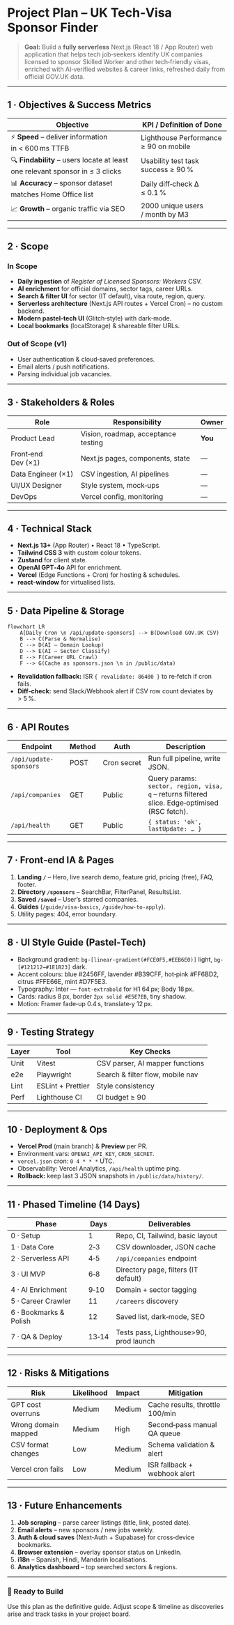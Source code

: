# Project Plan – UK Tech‑Visa Sponsor Finder

> **Goal:** Build a **fully serverless** Next.js (React 18 / App Router) web application that helps tech job‑seekers identify UK companies licensed to sponsor Skilled Worker and other tech‑friendly visas, enriched with AI‑verified websites & career links, refreshed daily from official GOV.UK data.

---

## 1 · Objectives & Success Metrics

| Objective                                                                     | KPI / Definition of Done              |
| ----------------------------------------------------------------------------- | ------------------------------------- |
| ⚡ **Speed** – deliver information in < 600 ms TTFB                           | Lighthouse Performance ≥ 90 on mobile |
| 🔍 **Findability** – users locate at least one relevant sponsor in ≤ 3 clicks | Usability test task success ≥ 90 %    |
| 📊 **Accuracy** – sponsor dataset matches Home Office list                    | Daily diff‑check Δ ≤ 0.1 %            |
| 📈 **Growth** – organic traffic via SEO                                       | 2000 unique users / month by M3       |

---

## 2 · Scope

### In Scope

- **Daily ingestion** of _Register of Licensed Sponsors: Workers_ CSV.
- **AI enrichment** for official domains, sector tags, career URLs.
- **Search & filter UI** for sector (IT default), visa route, region, query.
- **Serverless architecture** (Next.js API routes + Vercel Cron) – no custom backend.
- **Modern pastel‑tech UI** (Glitch‑style) with dark‑mode.
- **Local bookmarks** (localStorage) & shareable filter URLs.

### Out of Scope (v1)

- User authentication & cloud‑saved preferences.
- Email alerts / push notifications.
- Parsing individual job vacancies.

---

## 3 · Stakeholders & Roles

| Role               | Responsibility                      | Owner   |
| ------------------ | ----------------------------------- | ------- |
| Product Lead       | Vision, roadmap, acceptance testing | **You** |
| Front‑end Dev (×1) | Next.js pages, components, state    | —       |
| Data Engineer (×1) | CSV ingestion, AI pipelines         | —       |
| UI/UX Designer     | Style system, mock‑ups              | —       |
| DevOps             | Vercel config, monitoring           | —       |

---

## 4 · Technical Stack

- **Next.js 13+** (App Router) • React 18 • TypeScript.
- **Tailwind CSS 3** with custom colour tokens.
- **Zustand** for client state.
- **OpenAI GPT‑4o** API for enrichment.
- **Vercel** (Edge Functions + Cron) for hosting & schedules.
- **react‑window** for virtualised lists.

---

## 5 · Data Pipeline & Storage

```mermaid
flowchart LR
    A[Daily Cron \n /api/update-sponsors] --> B(Download GOV.UK CSV)
    B --> C(Parse & Normalise)
    C --> D(AI – Domain Lookup)
    D --> E(AI – Sector Classify)
    E --> F(Career URL Crawl)
    F --> G(Cache as sponsors.json \n in /public/data)
```

- **Revalidation fallback:** ISR `{ revalidate: 86400 }` to re‑fetch if cron fails.
- **Diff‑check:** send Slack/Webhook alert if CSV row count deviates by > 5 %.

---

## 6 · API Routes

| Endpoint               | Method | Auth        | Description                                                                                   |
| ---------------------- | ------ | ----------- | --------------------------------------------------------------------------------------------- |
| `/api/update-sponsors` | POST   | Cron secret | Run full pipeline, write JSON.                                                                |
| `/api/companies`       | GET    | Public      | Query params: `sector, region, visa, q` – returns filtered slice. Edge‑optimised (RSC fetch). |
| `/api/health`          | GET    | Public      | `{ status: 'ok', lastUpdate: … }`                                                             |

---

## 7 · Front‑end IA & Pages

1. **Landing `/`** – Hero, live search demo, feature grid, pricing (free), FAQ, footer.
2. **Directory `/sponsors`** – SearchBar, FilterPanel, ResultsList.
3. **Saved `/saved`** – User’s starred companies.
4. **Guides** (`/guide/visa-basics`, `/guide/how-to-apply`).
5. Utility pages: 404, error boundary.

---

## 8 · UI Style Guide (Pastel‑Tech)

- Background gradient: `bg-[linear-gradient(#FCE0F5,#EEB6E0)]` light, `bg-[#121212→#1E1B23]` dark.
- Accent colours: blue #2456FF, lavender #B39CFF, hot‑pink #FF6BD2, citrus #FFE66E, mint #D7F5E3.
- Typography: Inter — `font-extrabold` for H1 64 px; Body 18 px.
- Cards: radius 8 px, border `2px solid #E5E7EB`, tiny shadow.
- Motion: Framer fade‑up 0.4 s, translate‑y 12 px.

---

## 9 · Testing Strategy

| Layer  | Tool              | Key Checks                       |
| ------ | ----------------- | -------------------------------- |
| Unit   | Vitest            | CSV parser, AI mapper functions  |
| e2e    | Playwright        | Search & filter flow, mobile nav |
| Lint   | ESLint + Prettier | Style consistency                |
| Perf   | Lighthouse CI     | CI budget ≥ 90                   |

---

## 10 · Deployment & Ops

- **Vercel Prod** (main branch) & **Preview** per PR.
- Environment vars: `OPENAI_API_KEY`, `CRON_SECRET`.
- `vercel.json` cron: `0 4 * * *` UTC.
- Observability: Vercel Analytics, `/api/health` uptime ping.
- **Rollback:** keep last 3 JSON snapshots in `/public/data/history/`.

---

## 11 · Phased Timeline (14 Days)

| Phase                  | Days  | Deliverables                           |
| ---------------------- | ----- | -------------------------------------- |
| 0 · Setup              | 1     | Repo, CI, Tailwind, basic layout       |
| 1 · Data Core          | 2‑3   | CSV downloader, JSON cache             |
| 2 · Serverless API     | 4‑5   | `/api/companies` endpoint              |
| 3 · UI MVP             | 6‑8   | Directory page, filters (IT default)   |
| 4 · AI Enrichment      | 9‑10  | Domain + sector tagging                |
| 5 · Career Crawler     | 11    | `/careers` discovery                   |
| 6 · Bookmarks & Polish | 12    | Saved list, dark‑mode, SEO             |
| 7 · QA & Deploy        | 13‑14 | Tests pass, Lighthouse>90, prod launch |

---

## 12 · Risks & Mitigations

| Risk                | Likelihood | Impact | Mitigation                      |
| ------------------- | ---------- | ------ | ------------------------------- |
| GPT cost overruns   | Medium     | Medium | Cache results, throttle 100/min |
| Wrong domain mapped | Medium     | High   | Second‑pass manual QA queue     |
| CSV format changes  | Low        | Medium | Schema validation & alert       |
| Vercel cron fails   | Low        | Medium | ISR fallback + webhook alert    |

---

## 13 · Future Enhancements

1. **Job scraping** – parse career listings (title, link, posted date).
2. **Email alerts** – new sponsors / new jobs weekly.
3. **Auth & cloud saves** (Next‑Auth + Supabase) for cross‑device bookmarks.
4. **Browser extension** – overlay sponsor status on LinkedIn.
5. **i18n** – Spanish, Hindi, Mandarin localisations.
6. **Analytics dashboard** – top searched sectors & regions.

---

### 🚀 Ready to Build

Use this plan as the definitive guide. Adjust scope & timeline as discoveries arise and track tasks in your project board.
